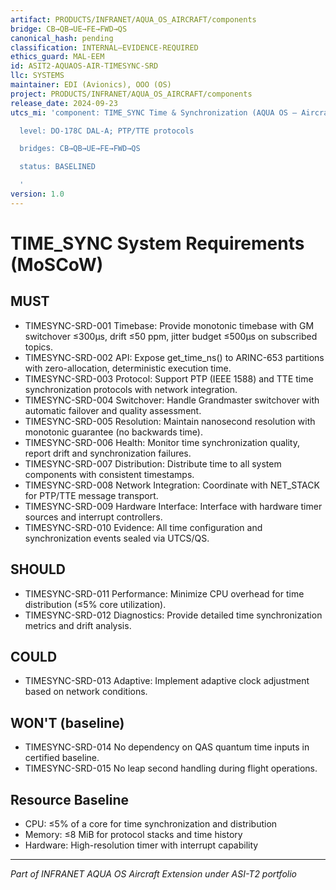 ```yaml
---
artifact: PRODUCTS/INFRANET/AQUA_OS_AIRCRAFT/components
bridge: CB→QB→UE→FE→FWD→QS
canonical_hash: pending
classification: INTERNAL–EVIDENCE-REQUIRED
ethics_guard: MAL-EEM
id: ASIT2-AQUAOS-AIR-TIMESYNC-SRD
llc: SYSTEMS
maintainer: EDI (Avionics), OOO (OS)
project: PRODUCTS/INFRANET/AQUA_OS_AIRCRAFT/components
release_date: 2024-09-23
utcs_mi: 'component: TIME_SYNC Time & Synchronization (AQUA OS — Aircraft Extension)

  level: DO-178C DAL-A; PTP/TTE protocols

  bridges: CB→QB→UE→FE→FWD→QS

  status: BASELINED

  '
version: 1.0
---
```


# TIME_SYNC System Requirements (MoSCoW)

## MUST

- TIMESYNC-SRD-001 Timebase: Provide monotonic timebase with GM switchover ≤300μs, drift ≤50 ppm, jitter budget ≤500μs on subscribed topics.
- TIMESYNC-SRD-002 API: Expose get_time_ns() to ARINC-653 partitions with zero-allocation, deterministic execution time.
- TIMESYNC-SRD-003 Protocol: Support PTP (IEEE 1588) and TTE time synchronization protocols with network integration.
- TIMESYNC-SRD-004 Switchover: Handle Grandmaster switchover with automatic failover and quality assessment.
- TIMESYNC-SRD-005 Resolution: Maintain nanosecond resolution with monotonic guarantee (no backwards time).
- TIMESYNC-SRD-006 Health: Monitor time synchronization quality, report drift and synchronization failures.
- TIMESYNC-SRD-007 Distribution: Distribute time to all system components with consistent timestamps.
- TIMESYNC-SRD-008 Network Integration: Coordinate with NET_STACK for PTP/TTE message transport.
- TIMESYNC-SRD-009 Hardware Interface: Interface with hardware timer sources and interrupt controllers.
- TIMESYNC-SRD-010 Evidence: All time configuration and synchronization events sealed via UTCS/QS.

## SHOULD

- TIMESYNC-SRD-011 Performance: Minimize CPU overhead for time distribution (≤5% core utilization).
- TIMESYNC-SRD-012 Diagnostics: Provide detailed time synchronization metrics and drift analysis.

## COULD

- TIMESYNC-SRD-013 Adaptive: Implement adaptive clock adjustment based on network conditions.

## WON'T (baseline)

- TIMESYNC-SRD-014 No dependency on QAS quantum time inputs in certified baseline.
- TIMESYNC-SRD-015 No leap second handling during flight operations.

## Resource Baseline

- CPU: ≤5% of a core for time synchronization and distribution
- Memory: ≤8 MiB for protocol stacks and time history
- Hardware: High-resolution timer with interrupt capability

---

*Part of INFRANET AQUA OS Aircraft Extension under ASI-T2 portfolio*
